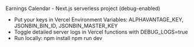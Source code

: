 Earnings Calendar - Next.js serverless project (debug-enabled)

- Put your keys in Vercel Environment Variables:
  ALPHAVANTAGE_KEY, JSONBIN_BIN_ID, JSONBIN_MASTER_KEY
- Toggle detailed server logs in Vercel functions with DEBUG_LOGS=true
- Run locally:
  npm install
  npm run dev